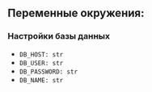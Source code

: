 ## Переменные окружения:
### Настройки базы данных
- `DB_HOST: str`
- `DB_USER: str`
- `DB_PASSWORD: str`
- `DB_NAME: str`